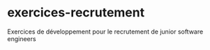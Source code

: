# exercices-recrutement
Exercices de développement pour le recrutement de junior software engineers
